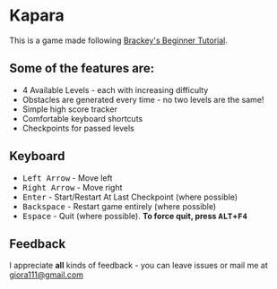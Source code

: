 # Kapara
This is a game made following [Brackey's Beginner Tutorial](https://www.youtube.com/watch?v=j48LtUkZRjU&index=1&list=PLPV2KyIb3jR5QFsefuO2RlAgWEz6EvVi6).

## Some of the features are:
* 4 Available Levels - each with increasing difficulty
* Obstacles are generated every time - no two levels are the same!
* Simple high score tracker
* Comfortable keyboard shortcuts
* Checkpoints for passed levels

## Keyboard
* <kbd>Left Arrow</kbd> - Move left
* <kbd>Right Arrow</kbd> - Move right
* <kbd>Enter</kbd> - Start/Restart At Last Checkpoint (where possible)
* <kbd>Backspace</kbd> - Restart game entirely (where possible)
* <kbd>Espace</kbd> - Quit (where possible). **To force quit, press <kbd>ALT</kbd>+<kbd>F4</kbd>**

## Feedback
I appreciate **all** kinds of feedback - you can leave issues or mail me at giora111@gmail.com
